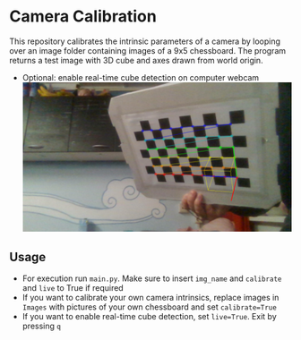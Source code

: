 # Camera Calibration
This repository calibrates the intrinsic parameters of a camera by looping over an image folder containing images of a 9x5 chessboard. The program returns a test image with 3D cube and axes drawn from world origin.
- Optional: enable real-time cube detection on computer webcam
![test image preview](image.png)

## Usage
- For execution run `main.py`. Make sure to insert `img_name` and `calibrate` and `live` to True if required
- If you want to calibrate your own camera intrinsics, replace images in `Images` with pictures of your own chessboard and set `calibrate=True`
- If you want to enable real-time cube detection, set `live=True`. Exit by pressing `q`
